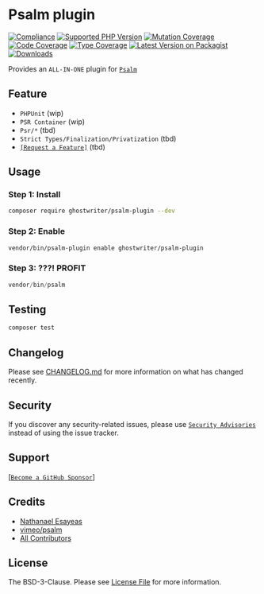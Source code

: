 # Psalm plugin

[![Compliance](https://github.com/ghostwriter/psalm-plugin/actions/workflows/compliance.yml/badge.svg)](https://github.com/ghostwriter/psalm-plugin/actions/workflows/compliance.yml)
[![Supported PHP Version](https://badgen.net/packagist/php/ghostwriter/psalm-plugin?color=8892bf)](https://www.php.net/supported-versions)
[![Mutation Coverage](https://img.shields.io/endpoint?style=flat&url=https%3A%2F%2Fbadge-api.stryker-mutator.io%2Fgithub.com%2Fghostwriter%2Fwip%2Fmain)](https://dashboard.stryker-mutator.io/reports/github.com/ghostwriter/psalm-plugin/main)
[![Code Coverage](https://codecov.io/gh/ghostwriter/psalm-plugin/branch/main/graph/badge.svg?token=UPDATE_TOKEN)](https://codecov.io/gh/ghostwriter/psalm-plugin)
[![Type Coverage](https://shepherd.dev/github/ghostwriter/psalm-plugin/coverage.svg)](https://shepherd.dev/github/ghostwriter/psalm-plugin)
[![Latest Version on Packagist](https://badgen.net/packagist/v/ghostwriter/psalm-plugin)](https://packagist.org/packages/ghostwriter/psalm-plugin)
[![Downloads](https://badgen.net/packagist/dt/ghostwriter/psalm-plugin?color=blue)](https://packagist.org/packages/ghostwriter/psalm-plugin)

Provides an `ALL-IN-ONE` plugin for [`Psalm`](https://github.com/vimeo/psalm)

## Feature

- `PHPUnit` (wip)
- `PSR Container` (wip)
- `Psr/*` (tbd)
- `Strict Types/Finalization/Privatization` (tbd)
- [`[Request a Feature]`](https://github.com/ghostwriter/psalm-plugin/issues/new) (tbd)

## Usage

### Step 1: Install

``` bash
composer require ghostwriter/psalm-plugin --dev
```

### Step 2: Enable

``` bash
vendor/bin/psalm-plugin enable ghostwriter/psalm-plugin
```

### Step 3: ???! PROFIT

```php
vendor/bin/psalm
```

## Testing

``` bash
composer test
```

## Changelog

Please see [CHANGELOG.md](./CHANGELOG.md) for more information on what has changed recently.

## Security

If you discover any security-related issues, please use [`Security Advisories`](https://github.com/ghostwriter/psalm-plugin/security/advisories/new) instead of using the issue tracker.

## Support

[[`Become a GitHub Sponsor`](https://github.com/sponsors/ghostwriter)]

## Credits

- [Nathanael Esayeas](https://github.com/ghostwriter)
- [vimeo/psalm](https://github.com/vimeo/psalm)
- [All Contributors](https://github.com/ghostwriter/psalm-plugin/contributors)

## License

The BSD-3-Clause. Please see [License File](./LICENSE) for more information.
